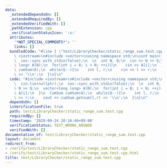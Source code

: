 ```yaml
---
data:
  _extendedDependsOn: []
  _extendedRequiredBy: []
  _extendedVerifiedWith: []
  _pathExtension: cpp
  _verificationStatusIcon: ':x:'
  attributes:
    '*NOT_SPECIAL_COMMENTS*': ''
    links: []
  bundledCode: "#line 1 \"test/LibraryChecker/static_range_sum.test.cpp\"\n#include\
    \ <iostream>\n#include <vector>\nusing namespace std;\n\nint main(){\n  cin.tie(nullptr);\n\
    \  ios::sync_with_stdio(false);\n  \n  int N, Q;\n  cin >> N >> Q;\n  vector<long\
    \ long> A(N);\n  for(int i = 0; i < N; ++i){\n    cin >> A[i];\n  }\n  CumSum\
    \ cumSum(A);\n  while(Q--){\n    int l, r;\n    cin >> l >> r;\n    cout << cumSum.getsum(l,r)\
    \ << '\\n';\n  }\n}\n"
  code: "#include <iostream>\n#include <vector>\nusing namespace std;\n\nint main(){\n\
    \  cin.tie(nullptr);\n  ios::sync_with_stdio(false);\n  \n  int N, Q;\n  cin >>\
    \ N >> Q;\n  vector<long long> A(N);\n  for(int i = 0; i < N; ++i){\n    cin >>\
    \ A[i];\n  }\n  CumSum cumSum(A);\n  while(Q--){\n    int l, r;\n    cin >> l\
    \ >> r;\n    cout << cumSum.getsum(l,r) << '\\n';\n  }\n}\n"
  dependsOn: []
  isVerificationFile: true
  path: test/LibraryChecker/static_range_sum.test.cpp
  requiredBy: []
  timestamp: '2020-09-24 20:16:46+09:00'
  verificationStatus: TEST_WRONG_ANSWER
  verifiedWith: []
documentation_of: test/LibraryChecker/static_range_sum.test.cpp
layout: document
redirect_from:
- /verify/test/LibraryChecker/static_range_sum.test.cpp
- /verify/test/LibraryChecker/static_range_sum.test.cpp.html
title: test/LibraryChecker/static_range_sum.test.cpp
---
```

